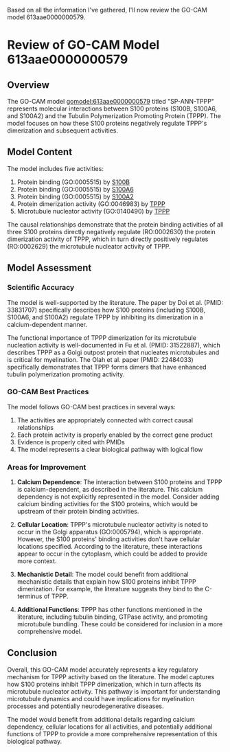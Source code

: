 Based on all the information I've gathered, I'll now review the GO-CAM model 613aae0000000579.

# Review of GO-CAM Model 613aae0000000579

## Overview

The GO-CAM model [gomodel:613aae0000000579](https://bioregistry.io/go.model:613aae0000000579) titled "SP-ANN-TPPP" represents molecular interactions between S100 proteins (S100B, S100A6, and S100A2) and the Tubulin Polymerization Promoting Protein (TPPP). The model focuses on how these S100 proteins negatively regulate TPPP's dimerization and subsequent activities.

## Model Content

The model includes five activities:
1. Protein binding (GO:0005515) by [S100B](https://bioregistry.io/uniprot:P04271)
2. Protein binding (GO:0005515) by [S100A6](https://bioregistry.io/uniprot:P06703)
3. Protein binding (GO:0005515) by [S100A2](https://bioregistry.io/uniprot:P29034)
4. Protein dimerization activity (GO:0046983) by [TPPP](https://bioregistry.io/uniprot:O94811)
5. Microtubule nucleator activity (GO:0140490) by [TPPP](https://bioregistry.io/uniprot:O94811)

The causal relationships demonstrate that the protein binding activities of all three S100 proteins directly negatively regulate (RO:0002630) the protein dimerization activity of TPPP, which in turn directly positively regulates (RO:0002629) the microtubule nucleator activity of TPPP.

## Model Assessment

### Scientific Accuracy

The model is well-supported by the literature. The paper by Doi et al. (PMID: 33831707) specifically describes how S100 proteins (including S100B, S100A6, and S100A2) regulate TPPP by inhibiting its dimerization in a calcium-dependent manner. 

The functional importance of TPPP dimerization for its microtubule nucleation activity is well-documented in Fu et al. (PMID: 31522887), which describes TPPP as a Golgi outpost protein that nucleates microtubules and is critical for myelination. The Olah et al. paper (PMID: 22484033) specifically demonstrates that TPPP forms dimers that have enhanced tubulin polymerization promoting activity.

### GO-CAM Best Practices

The model follows GO-CAM best practices in several ways:
1. The activities are appropriately connected with correct causal relationships
2. Each protein activity is properly enabled by the correct gene product
3. Evidence is properly cited with PMIDs
4. The model represents a clear biological pathway with logical flow

### Areas for Improvement

1. **Calcium Dependence**: The interaction between S100 proteins and TPPP is calcium-dependent, as described in the literature. This calcium dependency is not explicitly represented in the model. Consider adding calcium binding activities for the S100 proteins, which would be upstream of their protein binding activities.

2. **Cellular Location**: TPPP's microtubule nucleator activity is noted to occur in the Golgi apparatus (GO:0005794), which is appropriate. However, the S100 proteins' binding activities don't have cellular locations specified. According to the literature, these interactions appear to occur in the cytoplasm, which could be added to provide more context.

3. **Mechanistic Detail**: The model could benefit from additional mechanistic details that explain how S100 proteins inhibit TPPP dimerization. For example, the literature suggests they bind to the C-terminus of TPPP.

4. **Additional Functions**: TPPP has other functions mentioned in the literature, including tubulin binding, GTPase activity, and promoting microtubule bundling. These could be considered for inclusion in a more comprehensive model.

## Conclusion

Overall, this GO-CAM model accurately represents a key regulatory mechanism for TPPP activity based on the literature. The model captures how S100 proteins inhibit TPPP dimerization, which in turn affects its microtubule nucleator activity. This pathway is important for understanding microtubule dynamics and could have implications for myelination processes and potentially neurodegenerative diseases.

The model would benefit from additional details regarding calcium dependency, cellular locations for all activities, and potentially additional functions of TPPP to provide a more comprehensive representation of this biological pathway.